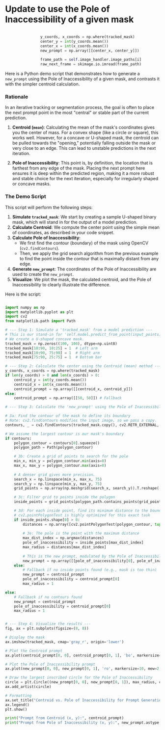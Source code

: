 #  Update to use the Pole of Inaccessibility of a given mask

```python

                y_coords, x_coords = np.where(tracked_mask)
                center_y = int(y_coords.mean())
                center_x = int(x_coords.mean())
                new_prompt = np.array([[center_x, center_y]])
                
                frame_path = self.image_handler.image_paths[i]
                raw_next_frame = skimage.io.imread(frame_path)
```

Here is a Python demo script that demonstrates how to generate a `new_prompt` using the Pole of Inaccessibility of a given mask, and contrasts it with the simpler centroid calculation.

### Rationale

In an iterative tracking or segmentation process, the goal is often to place the next prompt point in the most "central" or stable part of the current prediction.

1.  **Centroid (`mean`)**: Calculating the mean of the mask's coordinates gives you the center of mass. For a convex shape (like a circle or square), this works well. However, for a concave or U-shaped mask, the centroid can be pulled towards the "opening," potentially falling outside the mask or very close to an edge. This can lead to unstable predictions in the next iteration.

2.  **Pole of Inaccessibility**: This point is, by definition, the location that is farthest from any edge of the mask. Placing the next prompt here ensures it is deep within the predicted region, making it a more robust and stable choice for the next iteration, especially for irregularly shaped or concave masks.

### The Demo Script

This script will perform the following steps:

1.  **Simulate `tracked_mask`**: We start by creating a sample U-shaped binary mask, which will stand in for the output of a model prediction.
2.  **Calculate Centroid**: We compute the center point using the simple mean of coordinates, as described in your code snippet.
3.  **Calculate Pole of Inaccessibility**:
    *   We first find the contour (boundary) of the mask using OpenCV (`cv2.findContours`).
    *   Then, we apply the grid search algorithm from the previous example to find the point inside the contour that is maximally distant from any edge.
4.  **Generate `new_prompt`**: The coordinates of the Pole of Inaccessibility are used to create the `new_prompt`.
5.  **Visualize**: We plot the mask, the calculated centroid, and the Pole of Inaccessibility to clearly illustrate the difference.

Here is the script:

```python

import numpy as np
import matplotlib.pyplot as plt
import cv2
from matplotlib.path import Path

# --- Step 1: Simulate a 'tracked_mask' from a model prediction ---
# This is our stand-in for 'self.model.predict_from_point(input_points)'
# We create a U-shaped concave mask.
tracked_mask = np.zeros((100, 100), dtype=np.uint8)
tracked_mask[10:90, 10:25] = 1  # Left arm
tracked_mask[10:90, 75:90] = 1  # Right arm
tracked_mask[75:90, 25:75] = 1  # Bottom bar

# --- Step 2: Calculate the center using the Centroid (mean) method ---
y_coords, x_coords = np.where(tracked_mask)
if len(y_coords) > 0 and len(x_coords) > 0:
    centroid_y = int(y_coords.mean())
    centroid_x = int(x_coords.mean())
    centroid_prompt = np.array([[centroid_x, centroid_y]])
else:
    centroid_prompt = np.array([[50, 50]]) # Fallback

# --- Step 3: Calculate the 'new_prompt' using the Pole of Inaccessibility ---

# 3a: Find the contour of the mask to define its boundary
# Note: cv2.findContours modifies the input image, so we pass a copy.
contours, _ = cv2.findContours(tracked_mask.copy(), cv2.RETR_EXTERNAL, cv2.CHAIN_APPROX_SIMPLE)

# We assume the largest contour is our mask's boundary
if contours:
    polygon_contour = contours[0].squeeze()
    polygon_path = Path(polygon_contour)

    # 3b: Create a grid of points to search for the pole
    min_x, min_y = polygon_contour.min(axis=0)
    max_x, max_y = polygon_contour.max(axis=0)
    
    # A denser grid gives more precision.
    search_x = np.linspace(min_x, max_x, 75)
    search_y = np.linspace(min_y, max_y, 75)
    grid_points = np.array(np.meshgrid(search_x, search_y)).T.reshape(-1, 2)

    # 3c: Filter grid to points inside the polygon
    inside_points = grid_points[polygon_path.contains_points(grid_points)]

    # 3d: For each inside point, find its minimum distance to the boundary
    # cv2.pointPolygonTest is highly optimized for this exact task
    if inside_points.shape[0] > 0:
        distances = np.array([cv2.pointPolygonTest(polygon_contour, tuple(pt), True) for pt in inside_points])
        
        # 3e: The pole is the point with the maximum distance
        max_dist_index = np.argmax(distances)
        pole_of_inaccessibility = inside_points[max_dist_index]
        max_radius = distances[max_dist_index]
        
        # This is the new prompt, modulated by the Pole of Inaccessibility
        new_prompt = np.array([[pole_of_inaccessibility[0], pole_of_inaccessibility[1]]])
    else:
        # Fallback if no inside points found (e.g., mask is too thin)
        new_prompt = centroid_prompt
        pole_of_inaccessibility = centroid_prompt[0]
        max_radius = 1

else:
    # Fallback if no contours found
    new_prompt = centroid_prompt
    pole_of_inaccessibility = centroid_prompt[0]
    max_radius = 1


# --- Step 4: Visualize the results ---
fig, ax = plt.subplots(figsize=(8, 8))

# Display the mask
ax.imshow(tracked_mask, cmap='gray_r', origin='lower')

# Plot the Centroid prompt
ax.plot(centroid_prompt[0, 0], centroid_prompt[0, 1], 'bo', markersize=10, mew=2, label='Centroid (Mean) Prompt')

# Plot the Pole of Inaccessibility prompt
ax.plot(new_prompt[0, 0], new_prompt[0, 1], 'ro', markersize=10, mew=2, label='Pole of Inaccessibility Prompt')

# Draw the largest inscribed circle for the Pole of Inaccessibility
circle = plt.Circle((new_prompt[0, 0], new_prompt[0, 1]), max_radius, color='r', fill=False, linestyle='--', linewidth=2)
ax.add_artist(circle)

# Formatting
ax.set_title("Centroid vs. Pole of Inaccessibility for Prompt Generation")
ax.legend()
plt.show()

print("Prompt from Centroid (x, y):", centroid_prompt)
print("Prompt from Pole of Inaccessibility (x, y):", new_prompt.astype(int))

```
